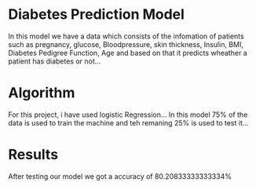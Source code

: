 # Diabetes Prediction Model
In this model we have a data which consists of the infomation of patients such as
pregnancy, glucose, Bloodpressure, skin thickness, Insulin, BMI, Diabetes 
Pedigree Function, Age and based on that it predicts wheather a patient has 
diabetes or not...

# Algorithm
For this project, i have used logistic Regression... In this model 75% of the data
is used to train the machine and teh remaning 25% is used to test it...

# Results
After testing our model we got a accuracy of 80.20833333333334%

